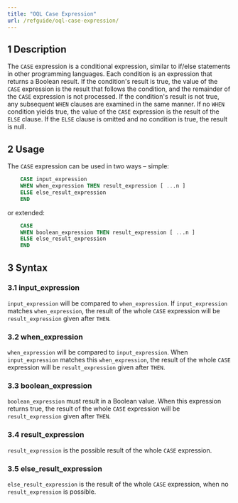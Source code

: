 ```yaml
---
title: "OQL Case Expression"
url: /refguide/oql-case-expression/
---
```


## 1 Description

The `CASE` expression is a conditional expression, similar to if/else statements in other programming languages. Each condition is an expression that returns a Boolean result. If the condition's result is true, the value of the `CASE` expression is the result that follows the condition, and the remainder of the `CASE` expression is not processed. If the condition's result is not true, any subsequent `WHEN` clauses are examined in the same manner. If no `WHEN` condition yields true, the value of the `CASE` expression is the result of the `ELSE` clause. If the `ELSE` clause is omitted and no condition is true, the result is null.

## 2 Usage

The `CASE` expression can be used in two ways – simple:

```sql {linenos=false}
	CASE input_expression
	WHEN when_expression THEN result_expression [ ...n ]
	ELSE else_result_expression
	END
```

or extended:

```sql {linenos=false}
	CASE
	WHEN boolean_expression THEN result_expression [ ...n ] 
	ELSE else_result_expression
	END
```

## 3 Syntax

### 3.1 input_expression

`input_expression` will be compared to `when_expression`. If  `input_expression` matches  `when_expression`, the result of the whole `CASE` expression will be `result_expression` given after `THEN`.

### 3.2 when_expression

`when_expression` will be compared to `input_expression`. When `input_expression` matches this `when_expression`, the result of the whole `CASE` expression will be `result_expression` given after `THEN`.

### 3.3 boolean_expression

`boolean_expression` must result in a Boolean value. When this expression returns true, the result of the whole `CASE` expression will be `result_expression` given after `THEN`.

### 3.4 result_expression

`result_expression` is the possible result of the whole `CASE` expression.

### 3.5 else_result_expression

`else_result_expression` is the result of the whole `CASE` expression, when no `result_expression` is possible.

